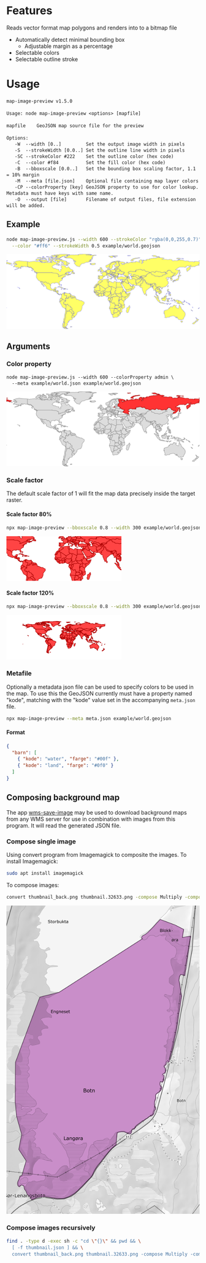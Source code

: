 # Features

Reads vector format map polygons and renders into to a bitmap file

- Automatically detect minimal bounding box
  - Adjustable margin as a percentage
- Selectable colors
- Selectable outline stroke

# Usage

```
map-image-preview v1.5.0

Usage: node map-image-preview <options> [mapfile]

mapfile    GeoJSON map source file for the preview

Options:
   -W  --width [0..]         Set the output image width in pixels
   -S  --strokeWidth [0.0..] Set the outline line width in pixels
   -SC --strokeColor #222    Set the outline color (hex code)
   -C  --color #f84          Set the fill color (hex code)
   -B  --bboxscale [0.0..]   Set the bounding box scaling factor, 1.1 = 10% margin
   -M  --meta [file.json]    Optional file containing map layer colors
   -CP --colorProperty [key] GeoJSON property to use for color lookup.  Metadata must have keys with same name.
   -O  --output [file]       Filename of output files, file extension will be added.
```

## Example

```bash
node map-image-preview.js --width 600 --strokeColor "rgba(0,0,255,0.7)" \
  --color "#ff6" --strokeWidth 0.5 example/world.geojson
```

![Sample](doc/world_example.png)

## Arguments

### Color property

```
node map-image-preview.js --width 600 --colorProperty admin \
  --meta example/world.json example/world.geojson
```

![Scale 0.8](doc/world_colorprop_example.png)

### Scale factor

The default scale factor of 1 will fit the map data precisely inside the target raster.

#### Scale factor 80%

```bash
npx map-image-preview --bboxscale 0.8 --width 300 example/world.geojson
```

![Scale 0.8](doc/world_scale_0.8.png)

#### Scale factor 120%

```bash
npx map-image-preview --bboxscale 0.8 --width 300 example/world.geojson
```

![Scale 1.2](doc/world_scale_1.2.png)

### Metafile

Optionally a metadata json file can be used to specify colors to be used in the map. To use this the GeoJSON currently must have a property named "kode", matching with the "kode" value set in the accompanying `meta.json` file.

```bash
npx map-image-preview --meta meta.json example/world.geojson
```

#### Format

```json
{
  "barn": [
    { "kode": "water", "farge": "#00f" },
    { "kode": "land", "farge": "#0f0" }
  ]
}
```

## Composing background map

The app [wms-save-image](https://github.com/Artsdatabanken/wms-save-image) may be used to download background maps from any WMS server for use in combination with images from this program. It will read the generated JSON file.

### Compose single image

Using convert program from Imagemagick to composite the images. To install Imagemagick:

```bash
sudo apt install imagemagick
```

To compose images:

```bash
convert thumbnail_back.png thumbnail.32633.png -compose Multiply -composite thumbnail.png
```

![Composed example](doc/composite.png)

### Compose images recursively

```bash
find . -type d -exec sh -c "cd \"{}\" && pwd && \
  [ -f thumbnail.json ] && \
  convert thumbnail_back.png thumbnail.32633.png -compose Multiply -composite thumbnail.png" \;
```
